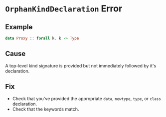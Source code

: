 # `OrphanKindDeclaration` Error

## Example

```purescript
data Proxy :: forall k. k -> Type
```

## Cause

A top-level kind signature is provided but not immediately followed by it's declaration.

## Fix

- Check that you've provided the appropriate `data`, `newtype`, `type`, or `class` declaration.
- Check that the keywords match.
